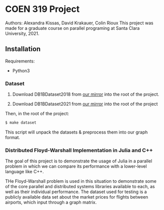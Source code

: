 # COEN 319 Project
Authors: Alexandra Kissas, David Krakauer, Colin Rioux
This project was made for a graduate course on parallel programing at Santa Clara University, 2021.

## Installation
Requirements:
- Python3

### Dataset
1. Download DB1BDataset2018 from [our mirror](https://drive.google.com/file/d/19sXIK9Zo7ZZ2VoEBTIejD-cYezjQXATe/view?usp=sharing) into the root of the project.

2. Download DB1BDataset2021 from [our mirror](https://drive.google.com/file/d/1-eumEXlShRpxW78l6ernpc0wC5BCH6g7/view?usp=sharing) into the root of the project

Then, in the root of the project:
```bash
$ make dataset
```
This script will unpack the datasets & preprocess them into our graph format.

### Distributed Floyd-Warshall Implementation in Julia and C++
The goal of this project is to demonstrate the usage of Julia in a parallel problem
in which we can compare its performance with a lower-level language like C++.

THe Floyd-Warshall problem is used in this situation to demonstrate some of the core
parallel and distributed systems libraries available to each, as well as their individual
performance. The dataset used for testing is a publicly available data set about the market prices for flights between airports, which input through a graph matrix.